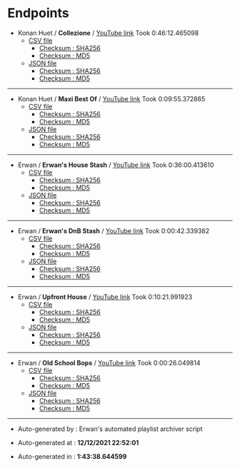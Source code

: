 # Endpoints

- Konan Huet / **Collezione** / [YouTube link](https://youtube.com/playlist?list=PL_9XZMErmRRW3bDdiwH_HYs26A9N2lY4e)
	Took 0:46:12.465098
	- [CSV file](./konan-collezione/playlist.csv)
		- [Checksum : SHA256](./konan-collezione/playlist.csv.sha256)
		- [Checksum : MD5](./konan-collezione/playlist.csv.md5)
	- [JSON file](./konan-collezione/playlist.json)
		- [Checksum : SHA256](./konan-collezione/playlist.json.sha256)
		- [Checksum : MD5](./konan-collezione/playlist.json.md5)

---

- Konan Huet / **Maxi Best Of** / [YouTube link](https://youtube.com/playlist?list=PL_9XZMErmRRW74Avp-Qmbiiia211XYAui)
	Took 0:09:55.372865
	- [CSV file](./konan-maxi-best-of/playlist.csv)
		- [Checksum : SHA256](./konan-maxi-best-of/playlist.csv.sha256)
		- [Checksum : MD5](./konan-maxi-best-of/playlist.csv.md5)
	- [JSON file](./konan-maxi-best-of/playlist.json)
		- [Checksum : SHA256](./konan-maxi-best-of/playlist.json.sha256)
		- [Checksum : MD5](./konan-maxi-best-of/playlist.json.md5)

---

- Erwan / **Erwan's House Stash** / [YouTube link](https://youtube.com/playlist?list=PLMaR1BCPHkw731192i2BODMy7m5xozfWz)
	Took 0:36:00.413610
	- [CSV file](./erwan-house-stash/playlist.csv)
		- [Checksum : SHA256](./erwan-house-stash/playlist.csv.sha256)
		- [Checksum : MD5](./erwan-house-stash/playlist.csv.md5)
	- [JSON file](./erwan-house-stash/playlist.json)
		- [Checksum : SHA256](./erwan-house-stash/playlist.json.sha256)
		- [Checksum : MD5](./erwan-house-stash/playlist.json.md5)

---

- Erwan / **Erwan's DnB Stash** / [YouTube link](https://youtube.com/playlist?list=PLMaR1BCPHkw5rNJdn5atCt8jBYDDNm6fu)
	Took 0:00:42.339382
	- [CSV file](./erwan-dnb-stash/playlist.csv)
		- [Checksum : SHA256](./erwan-dnb-stash/playlist.csv.sha256)
		- [Checksum : MD5](./erwan-dnb-stash/playlist.csv.md5)
	- [JSON file](./erwan-dnb-stash/playlist.json)
		- [Checksum : SHA256](./erwan-dnb-stash/playlist.json.sha256)
		- [Checksum : MD5](./erwan-dnb-stash/playlist.json.md5)

---

- Erwan / **Upfront House** / [YouTube link](https://youtube.com/playlist?list=PLMaR1BCPHkw70JJLGgnel0D5tR66Dtat7)
	Took 0:10:21.991923
	- [CSV file](./erwan-upfront-house/playlist.csv)
		- [Checksum : SHA256](./erwan-upfront-house/playlist.csv.sha256)
		- [Checksum : MD5](./erwan-upfront-house/playlist.csv.md5)
	- [JSON file](./erwan-upfront-house/playlist.json)
		- [Checksum : SHA256](./erwan-upfront-house/playlist.json.sha256)
		- [Checksum : MD5](./erwan-upfront-house/playlist.json.md5)

---

- Erwan / **Old School Bops** / [YouTube link](https://youtube.com/playlist?list=PLMaR1BCPHkw52xz2RF_kqMkferE139VGj)
	Took 0:00:26.049814
	- [CSV file](./erwan-old-shool-bops/playlist.csv)
		- [Checksum : SHA256](./erwan-old-shool-bops/playlist.csv.sha256)
		- [Checksum : MD5](./erwan-old-shool-bops/playlist.csv.md5)
	- [JSON file](./erwan-old-shool-bops/playlist.json)
		- [Checksum : SHA256](./erwan-old-shool-bops/playlist.json.sha256)
		- [Checksum : MD5](./erwan-old-shool-bops/playlist.json.md5)

---

- Auto-generated by : Erwan's automated playlist archiver script

- Auto-generated at : **12/12/2021 22:52:01**

- Auto-generated in : **1:43:38.644599**

